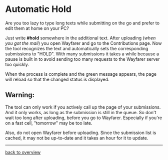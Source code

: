 # Automatic Hold

Are you too lazy to type long texts while submitting on the go and prefer to edit them at home on your PC?

Just write **#hold** somewhere in the additional text. After uploading (*when you got the mail*) you open Wayfarer and go to the Contributions page.
Now the tool recognizes the text and automatically sets the corresponding submissions to "HOLD". With many submissions it takes a while because
a pause is built in to avoid sending too many requests to the Wayfarer server too quickly.

When the process is complete and the green message appears, the page will reload so that the changed status is displayed.

## Warning:
The tool can only work if you actively call up the page of your submissions. And it only works,
as long as the submission is still in the queue. So don't wait too long after uploading,
before you go to Wayfarer. Especially if you're on a fast cell, "tomorrow" may be too late.

Also, do not open Wayfarer before uploading. Since the submission list is cached, it may not be up-to-date and it takes an hour for it to update.

---

[back to overview](../english.html)